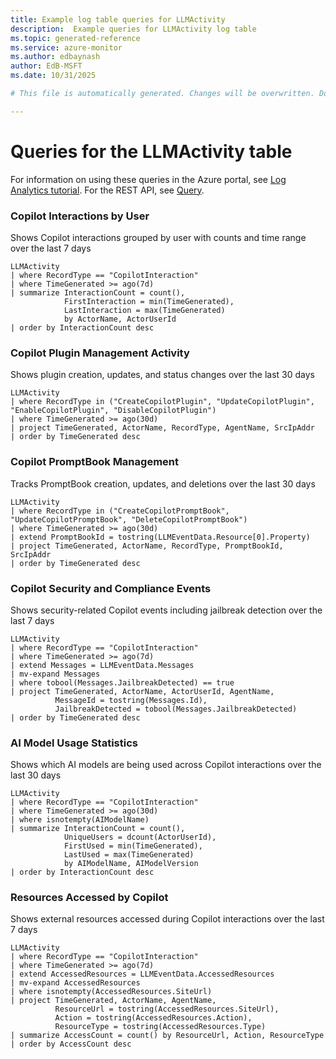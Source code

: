 ```yaml
---
title: Example log table queries for LLMActivity
description:  Example queries for LLMActivity log table
ms.topic: generated-reference
ms.service: azure-monitor
ms.author: edbaynash
author: EdB-MSFT
ms.date: 10/31/2025

# This file is automatically generated. Changes will be overwritten. Do not change this file directly. 

---
```


# Queries for the LLMActivity table

For information on using these queries in the Azure portal, see [Log Analytics tutorial](/azure/azure-monitor/logs/log-analytics-tutorial). For the REST API, see [Query](/azure/azure-monitor/logs/api/overview).


### Copilot Interactions by User  


Shows Copilot interactions grouped by user with counts and time range over the last 7 days  

```query
LLMActivity
| where RecordType == "CopilotInteraction"
| where TimeGenerated >= ago(7d)
| summarize InteractionCount = count(), 
            FirstInteraction = min(TimeGenerated),
            LastInteraction = max(TimeGenerated)
            by ActorName, ActorUserId
| order by InteractionCount desc

```



### Copilot Plugin Management Activity  


Shows plugin creation, updates, and status changes over the last 30 days  

```query
LLMActivity
| where RecordType in ("CreateCopilotPlugin", "UpdateCopilotPlugin", "EnableCopilotPlugin", "DisableCopilotPlugin")
| where TimeGenerated >= ago(30d)
| project TimeGenerated, ActorName, RecordType, AgentName, SrcIpAddr
| order by TimeGenerated desc

```



### Copilot PromptBook Management  


Tracks PromptBook creation, updates, and deletions over the last 30 days  

```query
LLMActivity
| where RecordType in ("CreateCopilotPromptBook", "UpdateCopilotPromptBook", "DeleteCopilotPromptBook")
| where TimeGenerated >= ago(30d)
| extend PromptBookId = tostring(LLMEventData.Resource[0].Property)
| project TimeGenerated, ActorName, RecordType, PromptBookId, SrcIpAddr
| order by TimeGenerated desc

```



### Copilot Security and Compliance Events  


Shows security-related Copilot events including jailbreak detection over the last 7 days  

```query
LLMActivity
| where RecordType == "CopilotInteraction"
| where TimeGenerated >= ago(7d)
| extend Messages = LLMEventData.Messages
| mv-expand Messages
| where tobool(Messages.JailbreakDetected) == true
| project TimeGenerated, ActorName, ActorUserId, AgentName, 
          MessageId = tostring(Messages.Id),
          JailbreakDetected = tobool(Messages.JailbreakDetected)
| order by TimeGenerated desc

```



### AI Model Usage Statistics  


Shows which AI models are being used across Copilot interactions over the last 30 days  

```query
LLMActivity
| where RecordType == "CopilotInteraction"
| where TimeGenerated >= ago(30d)
| where isnotempty(AIModelName)
| summarize InteractionCount = count(),
            UniqueUsers = dcount(ActorUserId),
            FirstUsed = min(TimeGenerated),
            LastUsed = max(TimeGenerated)
            by AIModelName, AIModelVersion
| order by InteractionCount desc

```



### Resources Accessed by Copilot  


Shows external resources accessed during Copilot interactions over the last 7 days  

```query
LLMActivity
| where RecordType == "CopilotInteraction"
| where TimeGenerated >= ago(7d)
| extend AccessedResources = LLMEventData.AccessedResources
| mv-expand AccessedResources
| where isnotempty(AccessedResources.SiteUrl)
| project TimeGenerated, ActorName, AgentName,
          ResourceUrl = tostring(AccessedResources.SiteUrl),
          Action = tostring(AccessedResources.Action),
          ResourceType = tostring(AccessedResources.Type)
| summarize AccessCount = count() by ResourceUrl, Action, ResourceType
| order by AccessCount desc

```

